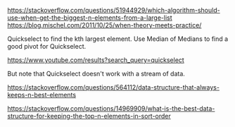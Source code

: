 https://stackoverflow.com/questions/51944929/which-algorithm-should-use-when-get-the-biggest-n-elements-from-a-large-list
https://blog.mischel.com/2011/10/25/when-theory-meets-practice/

Quickselect to find the kth largest element.
Use Median of Medians to find a good pivot for Quickselect.

https://www.youtube.com/results?search_query=quickselect

But note that Quickselect doesn't work with a stream of data.

https://stackoverflow.com/questions/564112/data-structure-that-always-keeps-n-best-elements

https://stackoverflow.com/questions/14969909/what-is-the-best-data-structure-for-keeping-the-top-n-elements-in-sort-order
